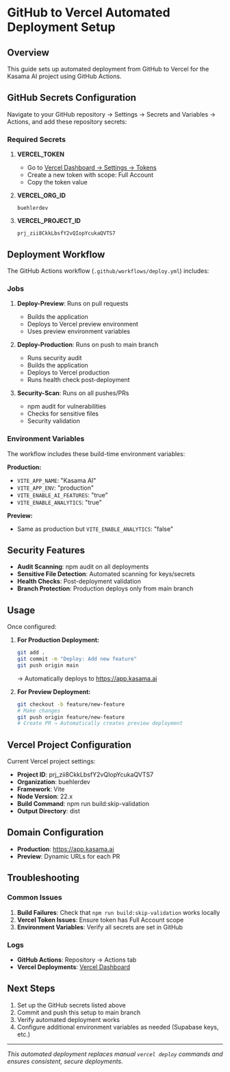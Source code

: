 # GitHub to Vercel Automated Deployment Setup

## Overview
This guide sets up automated deployment from GitHub to Vercel for the Kasama AI project using GitHub Actions.

## GitHub Secrets Configuration

Navigate to your GitHub repository → Settings → Secrets and Variables → Actions, and add these repository secrets:

### Required Secrets

1. **VERCEL_TOKEN**
   - Go to [Vercel Dashboard → Settings → Tokens](https://vercel.com/account/tokens)
   - Create a new token with scope: Full Account
   - Copy the token value

2. **VERCEL_ORG_ID** 
   ```
   buehlerdev
   ```

3. **VERCEL_PROJECT_ID**
   ```
   prj_zii8CkkLbsfY2vQIopYcukaQVTS7
   ```

## Deployment Workflow

The GitHub Actions workflow (`.github/workflows/deploy.yml`) includes:

### Jobs

1. **Deploy-Preview**: Runs on pull requests
   - Builds the application 
   - Deploys to Vercel preview environment
   - Uses preview environment variables

2. **Deploy-Production**: Runs on push to main branch
   - Runs security audit
   - Builds the application
   - Deploys to Vercel production
   - Runs health check post-deployment

3. **Security-Scan**: Runs on all pushes/PRs
   - npm audit for vulnerabilities
   - Checks for sensitive files
   - Security validation

### Environment Variables

The workflow includes these build-time environment variables:

**Production:**
- `VITE_APP_NAME`: "Kasama AI"
- `VITE_APP_ENV`: "production"
- `VITE_ENABLE_AI_FEATURES`: "true"
- `VITE_ENABLE_ANALYTICS`: "true"

**Preview:**
- Same as production but `VITE_ENABLE_ANALYTICS`: "false"

## Security Features

- **Audit Scanning**: npm audit on all deployments
- **Sensitive File Detection**: Automated scanning for keys/secrets
- **Health Checks**: Post-deployment validation
- **Branch Protection**: Production deploys only from main branch

## Usage

Once configured:

1. **For Production Deployment:**
   ```bash
   git add .
   git commit -m "Deploy: Add new feature"
   git push origin main
   ```
   → Automatically deploys to https://app.kasama.ai

2. **For Preview Deployment:**
   ```bash
   git checkout -b feature/new-feature
   # Make changes
   git push origin feature/new-feature
   # Create PR → Automatically creates preview deployment
   ```

## Vercel Project Configuration

Current Vercel project settings:
- **Project ID**: prj_zii8CkkLbsfY2vQIopYcukaQVTS7
- **Organization**: buehlerdev  
- **Framework**: Vite
- **Node Version**: 22.x
- **Build Command**: npm run build:skip-validation
- **Output Directory**: dist

## Domain Configuration

- **Production**: https://app.kasama.ai
- **Preview**: Dynamic URLs for each PR

## Troubleshooting

### Common Issues

1. **Build Failures**: Check that `npm run build:skip-validation` works locally
2. **Vercel Token Issues**: Ensure token has Full Account scope
3. **Environment Variables**: Verify all secrets are set in GitHub

### Logs

- **GitHub Actions**: Repository → Actions tab
- **Vercel Deployments**: [Vercel Dashboard](https://vercel.com/buehlerdev/kasama-ai)

## Next Steps

1. Set up the GitHub secrets listed above
2. Commit and push this setup to main branch
3. Verify automated deployment works
4. Configure additional environment variables as needed (Supabase keys, etc.)

---

*This automated deployment replaces manual `vercel deploy` commands and ensures consistent, secure deployments.*